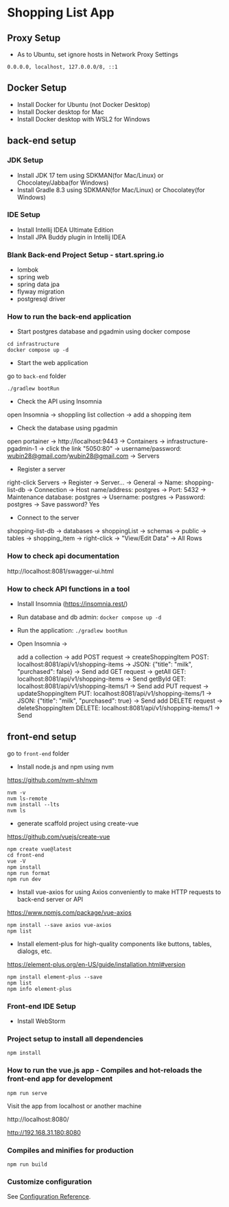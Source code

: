 # Shopping List App

## Proxy Setup

- As to Ubuntu, set ignore hosts in Network Proxy Settings

```value
0.0.0.0, localhost, 127.0.0.0/8, ::1
```

## Docker Setup

- Install Docker for Ubuntu (not Docker Desktop)
- Install Docker desktop for Mac
- Install Docker desktop with WSL2 for Windows

## back-end setup
### JDK Setup

- Install JDK 17 tem using SDKMAN(for Mac/Linux) or Chocolatey/Jabba(for Windows)
- Install Gradle 8.3 using SDKMAN(for Mac/Linux) or Chocolatey(for Windows)

### IDE Setup

- Install Intellij IDEA Ultimate Edition
- Install JPA Buddy plugin in Intellij IDEA

### Blank Back-end Project Setup - start.spring.io

- lombok
- spring web
- spring data jpa
- flyway migration
- postgresql driver

### How to run the back-end application

- Start postgres database and pgadmin using docker compose

```shell
cd infrastructure
docker compose up -d
```

- Start the web application

go to `back-end` folder

```shell
./gradlew bootRun
```

- Check the API using Insomnia

open Insomnia -> shoppling list collection -> add a shopping item

- Check the database using pgadmin

open portainer -> 
http://localhost:9443 -> 
Containers -> 
infrastructure-pgadmin-1 -> 
click the link "5050:80" -> 
username/password: wubin28@gmail.com/wubin28@gmail.com -> 
Servers 

  - Register a server

  right-click Servers -> 
  Register -> 
  Server... -> 
  General -> 
  Name: shopping-list-db -> 
  Connection -> 
  Host name/address: postgres -> 
  Port: 5432 -> 
  Maintenance database: postgres -> 
  Username: postgres -> 
  Password: postgres -> 
  Save password? Yes

  - Connect to the server
  
  shopping-list-db -> 
  databases -> 
  shoppingList -> 
  schemas -> 
  public -> 
  tables -> 
  shopping_item -> 
  right-click -> 
  "View/Edit Data" -> 
  All Rows

### How to check api documentation

http://localhost:8081/swagger-ui.html

### How to check API functions in a tool

- Install Insomnia (https://insomnia.rest/)
- Run database and db admin: ```docker compose up -d```
- Run the application: ```./gradlew bootRun```
- Open Insomnia -> 

  add a collection -> 
  add POST request ->
    createShoppingItem
      POST: localhost:8081/api/v1/shopping-items ->
      JSON: {"title": "milk", "purchased": false} ->
      Send
  add GET request ->
    getAll
      GET: localhost:8081/api/v1/shopping-items ->
      Send
    getById
      GET: localhost:8081/api/v1/shopping-items/1 ->
      Send
  add PUT request -> 
    updateShoppingItem
      PUT: localhost:8081/api/v1/shopping-items/1 ->
      JSON: {"title": "milk", "purchased": true} ->
      Send
  add DELETE request ->
    deleteShoppingItem
      DELETE: localhost:8081/api/v1/shopping-items/1 ->
      Send

## front-end setup

go to `front-end` folder

- Install node.js and npm using nvm

https://github.com/nvm-sh/nvm

```shell
nvm -v
nvm ls-remote
nvm install --lts
nvm ls
```

- generate scaffold project using create-vue

https://github.com/vuejs/create-vue

```shell
npm create vue@latest
cd front-end
vue -V
npm install
npm run format
npm run dev
```

- Install vue-axios for using Axios conveniently to make HTTP requests to back-end server or API

https://www.npmjs.com/package/vue-axios

```shell
npm install --save axios vue-axios
npm list
```

- Install element-plus for high-quality components like buttons, tables, dialogs, etc.

https://element-plus.org/en-US/guide/installation.html#version

```shell
npm install element-plus --save
npm list
npm info element-plus
```

### Front-end IDE Setup

- Install WebStorm

### Project setup to install all dependencies
```
npm install
```

### How to run the vue.js app - Compiles and hot-reloads the front-end app for development
```
npm run serve
```

Visit the app from localhost or another machine

http://localhost:8080/

http://192.168.31.180:8080

### Compiles and minifies for production

```
npm run build
```

### Customize configuration

See [Configuration Reference](https://cli.vuejs.org/config/).
